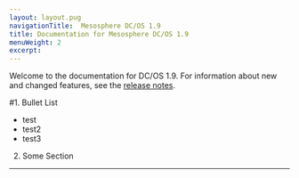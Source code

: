```yaml
---
layout: layout.pug
navigationTitle:  Mesosphere DC/OS 1.9
title: Documentation for Mesosphere DC/OS 1.9
menuWeight: 2
excerpt:
---
```


Welcome to the documentation for DC/OS 1.9. For information about new and changed features, see the [release notes](/1.9/release-notes/).

#1. Bullet List

- test
- test2
- test3

2. Some Section
---------------

<a href='this imagel ink' >